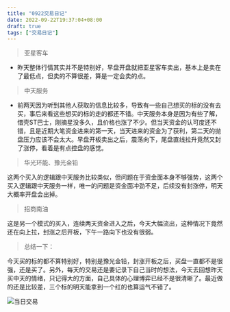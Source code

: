 ```yaml
---
title: "0922交易日记"
date: 2022-09-22T19:37:04+08:00
draft: true
tags: ["交易日记"]
---
```


> 亚星客车

* 昨天整体行情其实并不是特别好，早盘开盘就把亚星客车卖出，基本上是卖在了最低点，但卖的不算很差，算是一定会卖的点。

> 中天服务

* 前两天因为听到其他人获取的信息比较多，导致有一些自己想买的标的没有去买，事后来看这些想买的标的走的都还不错。中天服务本身是因为有些了解，借壳ST巴士，刚摘星没多久，且价格也涨了不少。但当天资金的认可度还不错，且是近期大笔资金进来的第一天，当天进来的资金为了获利，第二天的抛盘压力应该不会太大。早盘开板卖出之后，震荡向下，尾盘直线拉升竟然又封了涨停，看着是有点控盘的感觉。

> 华光环能、豫光金铅

这两个买入的逻辑跟中天服务比较类似，但问题在于资金面本身不够强势，这两个买入逻辑跟中天服务一样，唯一的问题是资金面冲劲不足，后续没有封涨停，明天大概率开盘会出掉。

> 招商南油

这是另一个模式的买入，连续两天资金进入之后，今天大幅流出，这种情况下竟然还在向上拉，封涨之后开板，下午一路向下也没有很弱。

> 总结一下：

今天买的标的都不算特别好，特别是豫光金铅，封涨开板之后，买盘一直都不是很强，还是买了。另外，每天的交易还是要记录下自己当时的想法，今天去回想昨天买中天的情绪，只记得大的方面，自己具体的心理博弈已经不是很清晰了。最近做的还是比较差，三个标的明天能拿到一个红的也算运气不错了。

![当日交易](/images/220922/IMG_6876EDEAD622-1.jpeg)